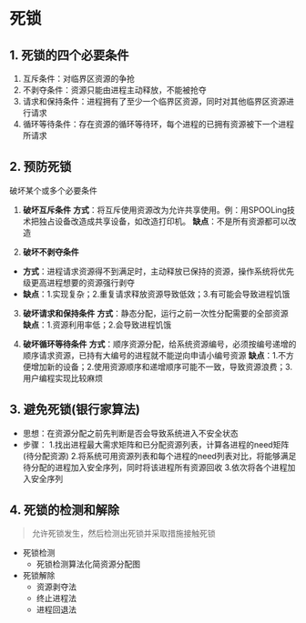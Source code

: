 # 死锁
## 1. 死锁的四个必要条件
1. 互斥条件：对临界区资源的争抢
2. 不剥夺条件：资源只能由进程主动释放，不能被抢夺
3. 请求和保持条件：进程拥有了至少一个临界区资源，同时对其他临界区资源进行请求
4. 循环等待条件：存在资源的循环等待环，每个进程的已拥有资源被下一个进程所请求

## 2. 预防死锁
破坏某个或多个必要条件
1. **破坏互斥条件**
**方式**：将互斥使用资源改为允许共享使用。例：用SPOOLing技术把独占设备改造成共享设备，如改造打印机。
**缺点**：不是所有资源都可以改造

2. **破坏不剥夺条件**
- **方式**：进程请求资源得不到满足时，主动释放已保持的资源，操作系统将优先级更高进程想要的资源强行剥夺
- **缺点**：1.实现复杂；2.重复请求释放资源导致低效；3.有可能会导致进程饥饿

3. **破坏请求和保持条件**
**方式**：静态分配，运行之前一次性分配需要的全部资源
**缺点**：1.资源利用率低；2.会导致进程饥饿

1. **破坏循环等待条件**
**方式**：顺序资源分配，给系统资源编号，必须按编号递增的顺序请求资源，已持有大编号的进程就不能逆向申请小编号资源
**缺点**：1.不方便增加新的设备；2.使用资源顺序和递增顺序可能不一致，导致资源浪费；3.用户编程实现比较麻烦

## 3. 避免死锁(银行家算法)
* 思想：在资源分配之前先判断是否会导致系统进入不安全状态
* 步骤：
1.找出进程最大需求矩阵和已分配资源列表，计算各进程的need矩阵(待分配资源)
2.将系统可用资源列表和每个进程的need列表对比，将能够满足待分配的进程加入安全序列，同时将该进程所有资源回收
3.依次将各个进程加入安全序列
## 4. 死锁的检测和解除
> 允许死锁发生，然后检测出死锁并采取措施接触死锁

* 死锁检测
    * 死锁检测算法化简资源分配图
* 死锁解除
    * 资源剥夺法
    * 终止进程法
    * 进程回退法


